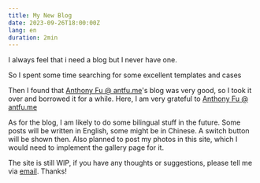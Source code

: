 ```yaml
---
title: My New Blog
date: 2023-09-26T18:00:00Z
lang: en
duration: 2min
---
```


I always feel that i need a blog but I never have one.

So I spent some time searching for some excellent templates and cases

Then I found that [Anthony Fu @ antfu.me](https://antfu.me)'s blog was very good, so I took it over and borrowed it for a while. Here, I am very grateful to [Anthony Fu @ antfu.me](https://antfu.me)

As for the blog, I am likely to do some bilingual stuff in the future. Some posts will be written in English, some might be in Chinese. A switch button will be shown then. Also planned to post my photos in this site, which I would need to implement the gallery page for it.

The site is still WIP, if you have any thoughts or suggestions, please tell me via [email](mailto:qtzxly@gmail.com). Thanks!